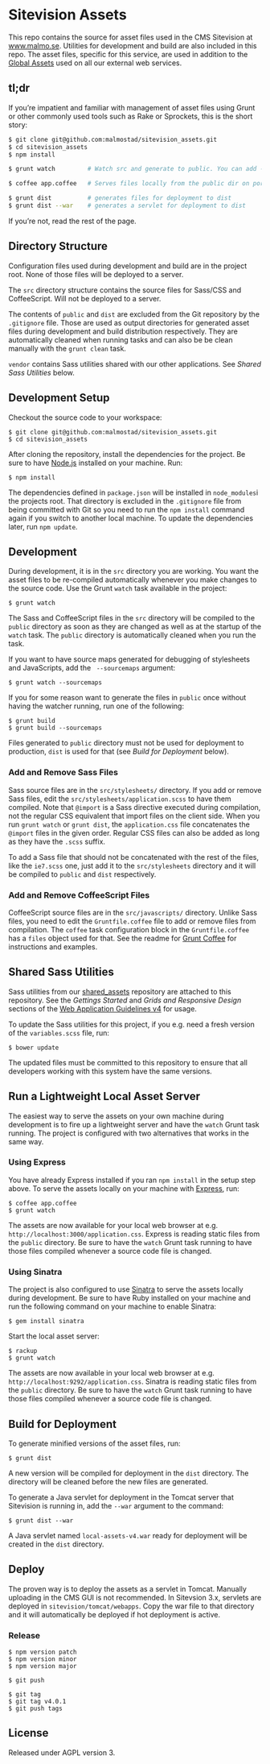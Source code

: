 # Sitevision Assets

This repo contains the source for asset files used in the CMS Sitevision at www.malmo.se. Utilities for development and build are also included in this repo. The asset files, specific for this service, are used in addition to the [Global Assets](https://github.com/malmostad/global_assets) used on all our external web services.

## tl;dr
If you’re impatient and familiar with management of asset files using Grunt or other commonly used tools such as Rake or Sprockets, this is the short story:

```bash
$ git clone git@github.com:malmostad/sitevision_assets.git
$ cd sitevision_assets
$ npm install

$ grunt watch         # Watch src and generate to public. You can add --sourcemaps

$ coffee app.coffee   # Serves files locally from the public dir on port 3000

$ grunt dist          # generates files for deployment to dist
$ grunt dist --war    # generates a servlet for deployment to dist
```

If you’re not, read the rest of the page.


## Directory Structure
Configuration files used during development and build are in the project root. None of those files will be deployed to a server.

The `src` directory structure contains the source files for Sass/CSS and CoffeeScript. Will not be deployed to a server.

The contents of `public` and `dist` are excluded from the Git repository by the `.gitignore` file. Those are used as output directories for generated asset files during development and build distribution respectively. They are automatically cleaned when running tasks and can also be be clean manually with the `grunt clean` task.

`vendor` contains Sass utilities shared with our other applications. See *Shared Sass Utilities* below.


## Development Setup
Checkout the source code to your workspace:

    $ git clone git@github.com:malmostad/sitevision_assets.git
    $ cd sitevision_assets

After cloning the repository, install the dependencies for the project. Be sure to have [Node.js](http://nodejs.org) installed on your machine. Run:

    $ npm install

The dependencies defined in `package.json` will be installed in `node_modules`i the projects root. That directory is excluded in the `.gitignore` file from being committed with Git so you need to run the `npm install` command again if you switch to another local machine. To update the dependencies later, run `npm update`.


## Development
During development, it is in the `src` directory you are working. You want the asset files to be re-compiled automatically whenever you make changes to the source code. Use the Grunt `watch` task available in the project:

    $ grunt watch

The Sass and CoffeeScript files in the `src` directory will be compiled to the `public` directory as soon as they are changed as well as at the startup of the `watch` task. The `public` directory is automatically cleaned when you run the task.

If you want to have source maps generated for debugging of stylesheets and JavaScripts, add the ` --sourcemaps` argument:

    $ grunt watch --sourcemaps

If you for some reason want to generate the files in `public` once without having the watcher running, run one of the following:

    $ grunt build
    $ grunt build --sourcemaps

Files generated to `public` directory must not be used for deployment to production, `dist` is used for that (see *Build for Deployment* below).


### Add and Remove Sass Files
Sass source files are in the `src/stylesheets/` directory. If you add or remove Sass files, edit the `src/stylesheets/application.scss` to have them compiled. Note that `@import` is a Sass directive executed during compilation, not the regular CSS equivalent that import files on the client side. When you run `grunt watch` or `grunt dist`, the `application.css` file concatenates the `@import` files in the given order. Regular CSS files can also be added as long as they have the `.scss` suffix.

To add a Sass file that should not be concatenated with the rest of the files, like the `ie7.scss` one, just add it to the `src/stylesheets` directory and it will be compiled to `public` and `dist` respectively.


### Add and Remove CoffeeScript Files
CoffeeScript source files are in the `src/javascripts/` directory. Unlike Sass files, you need to edit the `Gruntfile.coffee` file to add or remove files from compilation. The `coffee` task configuration block in the `Gruntfile.coffee` has a `files` object used for that. See the readme for [Grunt Coffee](https://github.com/gruntjs/grunt-contrib-coffee) for instructions and examples.


## Shared Sass Utilities
Sass utilities from our [shared_assets](https://github.com/malmostad/shared_assets) repository are attached to this repository. See the *Gettings Started* and *Grids and Responsive Design* sections of the [Web Application Guidelines v4](http://malmostad.github.io/wag-external-v4) for usage.

To update the Sass utilities for this project, if you e.g. need a fresh version of the `variables.scss` file, run:

    $ bower update

The updated files must be committed to this repository to ensure that all developers working with this system have the same versions.


## Run a Lightweight Local Asset Server
The easiest way to serve the assets on your own machine during development is to fire up a lightweight server and have the `watch` Grunt task running. The project is configured with two alternatives that works in the same way.

### Using Express
You have already Express installed if you ran `npm install` in the setup step above. To serve the assets locally on your machine with [Express](http://expressjs.com/), run:

    $ coffee app.coffee
    $ grunt watch

The assets are now available for your local web browser at e.g. `http://localhost:3000/application.css`. Express is reading static files from the `public` directory. Be sure to have the `watch` Grunt task running to have those files compiled whenever a source code file is changed.


### Using Sinatra
The project is also configured to use [Sinatra](http://www.sinatrarb.com/) to serve the assets locally during development. Be sure to have Ruby installed on your machine and run the following command on your machine to enable Sinatra:

    $ gem install sinatra

Start the local asset server:

    $ rackup
    $ grunt watch

The assets are now available in your local web browser at e.g. `http://localhost:9292/application.css`. Sinatra is reading static files from the `public` directory.  Be sure to have the `watch` Grunt task running to have those files compiled whenever a source code file is changed.


## Build for Deployment
To generate minified versions of the asset files, run:

    $ grunt dist

A new version will be compiled for deployment in the `dist` directory. The directory will be cleaned before the new files are generated.

To generate a Java servlet for deployment in the Tomcat server that Sitevision is running in, add the `--war` argument to the command:

    $ grunt dist --war

A Java servlet named `local-assets-v4.war` ready for deployment will be created in the `dist` directory.


## Deploy

The proven way is to deploy the assets as a servlet in Tomcat. Manually uploading in the CMS GUI is not recommended. In Sitevsion 3.x, servlets are deployed in `sitevision/tomcat/webapps`. Copy the war file to that directory and it will automatically be deployed if hot deployment is active.


### Release

    $ npm version patch
    $ npm version minor
    $ npm version major

    $ git push

    $ git tag
    $ git tag v4.0.1
    $ git push tags

## License
Released under AGPL version 3.
